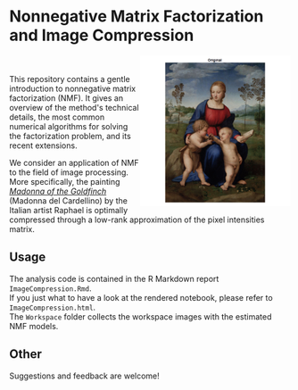 # Nonnegative Matrix Factorization and Image Compression 

<img src="https://raw.githubusercontent.com/egeminiani/nmf-image-compression/master/Figures/GIF/animation.gif" align="right" width = "270"/>

<br/><br/>
This repository contains a gentle introduction to nonnegative matrix factorization (NMF). It gives an overview of the method's technical details, the most common numerical algorithms for solving the factorization problem, and its recent extensions.

We consider an application of NMF to the field of image processing. More specifically, the painting [*Madonna of the Goldfinch*](https://en.wikipedia.org/wiki/Madonna_del_cardellino) (Madonna del Cardellino) by the Italian artist Raphael is optimally compressed through a low-rank approximation of the pixel intensities matrix.

## Usage

The analysis code is contained in the R Markdown report `ImageCompression.Rmd`. <br/> 
If you just what to have a look at the rendered notebook, please refer to `ImageCompression.html`. <br/>
The `Workspace` folder collects the workspace images with the estimated NMF models.

## Other

Suggestions and feedback are welcome!